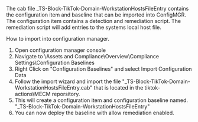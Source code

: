 The cab file _TS-Block-TikTok-Domain-WorkstationHostsFileEntry contains the configuration item and baseline that can be imported into ConfigMGR. The configuration item contains a detection and remediation script. The remediation script will add entries to the systems local host file.

How to import into configuration manager.

1. Open configuration manager console
2. Navigate to \Assets and Compliance\Overview\Compliance Settings\Configuration Baselines
3. Right Click on "Configuration Baselines" and select Import Configuration Data
4. Follow the import wizard and import the file "_TS-Block-TikTok-Domain-WorkstationHostsFileEntry.cab" that is located in the tiktok-actions\MECM reporsitory.
5. This will create a configuration item and configuration baseline named. "_TS-Block-TikTok-Domain-WorkstationHostsFileEntry"
6. You can now deploy the baseline with allow remediation enabled.
